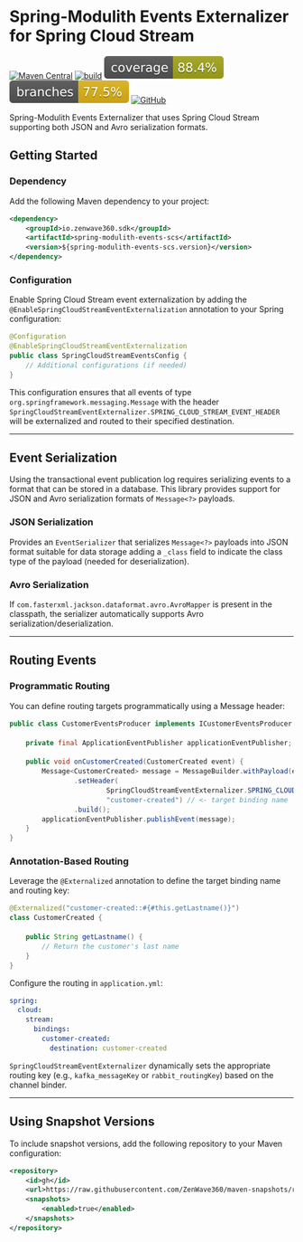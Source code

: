 # Spring-Modulith Events Externalizer for Spring Cloud Stream

[![Maven Central](https://img.shields.io/maven-central/v/io.zenwave360.sdk/spring-modulith-events-scs.svg?label=Maven%20Central&logo=apachemaven)](https://search.maven.org/artifact/io.zenwave360.sdk/spring-modulith-events-scs)
[![build](https://github.com/ZenWave360/spring-modulith-events-spring-cloud-stream/workflows/Build/badge.svg)](https://github.com/ZenWave360/spring-modulith-events-spring-cloud-stream/actions/workflows/build.yml)
[![coverage](https://raw.githubusercontent.com/ZenWave360/spring-modulith-events-spring-cloud-stream/badges/jacoco.svg)](https://github.com/ZenWave360/spring-modulith-events-spring-cloud-stream/actions/workflows/build.yml)
[![branches coverage](https://raw.githubusercontent.com/ZenWave360/spring-modulith-events-spring-cloud-stream/badges/branches.svg)](https://github.com/ZenWave360/spring-modulith-events-spring-cloud-stream/actions/workflows/build.yml)
[![GitHub](https://img.shields.io/github/license/ZenWave360/spring-modulith-events-spring-cloud-stream)](https://github.com/ZenWave360/spring-modulith-events-spring-cloud-stream/blob/main/LICENSE)

Spring-Modulith Events Externalizer that uses Spring Cloud Stream supporting both JSON and Avro serialization formats.

## Getting Started

### Dependency
Add the following Maven dependency to your project:

```xml
<dependency>
    <groupId>io.zenwave360.sdk</groupId>
    <artifactId>spring-modulith-events-scs</artifactId>
    <version>${spring-modulith-events-scs.version}</version>
</dependency>
```

### Configuration
Enable Spring Cloud Stream event externalization by adding the `@EnableSpringCloudStreamEventExternalization` annotation to your Spring configuration:

```java
@Configuration
@EnableSpringCloudStreamEventExternalization
public class SpringCloudStreamEventsConfig {
    // Additional configurations (if needed)
}
```

This configuration ensures that all events of type `org.springframework.messaging.Message` with the header `SpringCloudStreamEventExternalizer.SPRING_CLOUD_STREAM_EVENT_HEADER` will be externalized and routed to their specified destination.

---

## Event Serialization

Using the transactional event publication log requires serializing events to a format that can be stored in a database. This library provides support for JSON and Avro serialization formats of `Message<?>` payloads.

### JSON Serialization
Provides an `EventSerializer` that serializes `Message<?>` payloads into JSON format suitable for data storage adding a `_class` field to indicate the class type of the payload (needed for deserialization).

### Avro Serialization
If `com.fasterxml.jackson.dataformat.avro.AvroMapper` is present in the classpath, the serializer automatically supports Avro serialization/deserialization.

---

## Routing Events

### Programmatic Routing
You can define routing targets programmatically using a Message header:

```java
public class CustomerEventsProducer implements ICustomerEventsProducer {

    private final ApplicationEventPublisher applicationEventPublisher;

    public void onCustomerCreated(CustomerCreated event) {
        Message<CustomerCreated> message = MessageBuilder.withPayload(event)
                .setHeader(
                        SpringCloudStreamEventExternalizer.SPRING_CLOUD_STREAM_SENDTO_DESTINATION_HEADER, 
                        "customer-created") // <- target binding name
                .build();
        applicationEventPublisher.publishEvent(message);
    }
}
```

### Annotation-Based Routing
Leverage the `@Externalized` annotation to define the target binding name and routing key:

```java
@Externalized("customer-created::#{#this.getLastname()}")
class CustomerCreated {

    public String getLastname() {
        // Return the customer's last name
    }
}
```

Configure the routing in `application.yml`:

```yaml
spring:
  cloud:
    stream:
      bindings:
        customer-created:
          destination: customer-created
```

`SpringCloudStreamEventExternalizer` dynamically sets the appropriate routing key (e.g., `kafka_messageKey` or `rabbit_routingKey`) based on the channel binder.

---

## Using Snapshot Versions
To include snapshot versions, add the following repository to your Maven configuration:

```xml
<repository>
    <id>gh</id>
    <url>https://raw.githubusercontent.com/ZenWave360/maven-snapshots/refs/heads/main</url>
    <snapshots>
        <enabled>true</enabled>
    </snapshots>
</repository>
```
